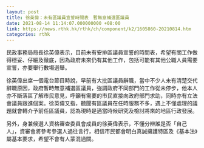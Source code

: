 ```yaml
---
layout: post
title: 徐英偉：未有區議員宣誓時間表　暫無意補選區議員
date: 2021-08-14 11:14:07.000000000 +08:00
link: https://news.rthk.hk/rthk/ch/component/k2/1605860-20210814.htm
categories: rthk
---
```


民政事務局局長徐英偉表示，目前未有安排區議員宣誓的時間表，希望有關工作做得穩妥、仔細及徹底，因為政府未來仍有其他工作，包括可能有其他公職人員需要宣誓，亦要舉行數場選舉。

徐英偉出席一個電台節目時說，早前有大批區議員辭職，當中不少人未有清楚交代辭職原因，政府暫時無意補選區議員，強調政府不同部門的工作從未停步，他本人亦不斷落區了解市民意見，呼籲有需要的市民直接向政府部門求助，同時亦有立法會議員跟進個案。徐英偉又指，聽聞有區議員在任時服務不多，遇上不懂處理的議題就會轉介予前任區議員，認為現時是適當時候研究及檢討將來的地區行政發展。

另外，身兼候選人資格審查委員會成員的徐英偉表示，不懂分辨誰是否「自己人」，資審會將參考參選人過往言行，相信市民都會明白真誠擁護特區及《基本法》屬基本要求，希望不會有人蒙混過關。
